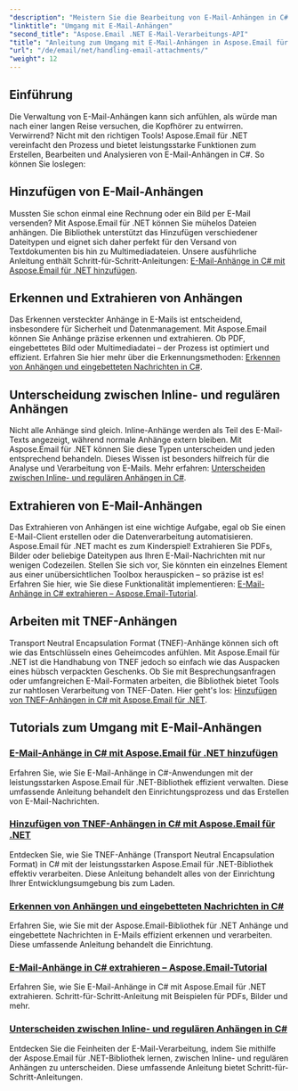 ```yaml
---
"description": "Meistern Sie die Bearbeitung von E-Mail-Anhängen in C# mit Aspose.Email für .NET. Erfahren Sie Schritt-für-Schritt-Anleitungen zum Hinzufügen, Erkennen, Extrahieren und Unterscheiden von Anhängen."
"linktitle": "Umgang mit E-Mail-Anhängen"
"second_title": "Aspose.Email .NET E-Mail-Verarbeitungs-API"
"title": "Anleitung zum Umgang mit E-Mail-Anhängen in Aspose.Email für .NET"
"url": "/de/email/net/handling-email-attachments/"
"weight": 12
---
```


## Einführung

Die Verwaltung von E-Mail-Anhängen kann sich anfühlen, als würde man nach einer langen Reise versuchen, die Kopfhörer zu entwirren. Verwirrend? Nicht mit den richtigen Tools! Aspose.Email für .NET vereinfacht den Prozess und bietet leistungsstarke Funktionen zum Erstellen, Bearbeiten und Analysieren von E-Mail-Anhängen in C#. So können Sie loslegen:  

## Hinzufügen von E-Mail-Anhängen  

Mussten Sie schon einmal eine Rechnung oder ein Bild per E-Mail versenden? Mit Aspose.Email für .NET können Sie mühelos Dateien anhängen. Die Bibliothek unterstützt das Hinzufügen verschiedener Dateitypen und eignet sich daher perfekt für den Versand von Textdokumenten bis hin zu Multimediadateien. Unsere ausführliche Anleitung enthält Schritt-für-Schritt-Anleitungen: [E-Mail-Anhänge in C# mit Aspose.Email für .NET hinzufügen](./add-email-attachments-in-csharp/).  

## Erkennen und Extrahieren von Anhängen  

Das Erkennen versteckter Anhänge in E-Mails ist entscheidend, insbesondere für Sicherheit und Datenmanagement. Mit Aspose.Email können Sie Anhänge präzise erkennen und extrahieren. Ob PDF, eingebettetes Bild oder Multimediadatei – der Prozess ist optimiert und effizient. Erfahren Sie hier mehr über die Erkennungsmethoden: [Erkennen von Anhängen und eingebetteten Nachrichten in C#](./detecting-attachment-and-embedded-message-in-csharp/).  

## Unterscheidung zwischen Inline- und regulären Anhängen  

Nicht alle Anhänge sind gleich. Inline-Anhänge werden als Teil des E-Mail-Texts angezeigt, während normale Anhänge extern bleiben. Mit Aspose.Email für .NET können Sie diese Typen unterscheiden und jeden entsprechend behandeln. Dieses Wissen ist besonders hilfreich für die Analyse und Verarbeitung von E-Mails. Mehr erfahren: [Unterscheiden zwischen Inline- und regulären Anhängen in C#](./distinguishing-inline-and-regular-attachments-in-csharp/).  

## Extrahieren von E-Mail-Anhängen  

Das Extrahieren von Anhängen ist eine wichtige Aufgabe, egal ob Sie einen E-Mail-Client erstellen oder die Datenverarbeitung automatisieren. Aspose.Email für .NET macht es zum Kinderspiel! Extrahieren Sie PDFs, Bilder oder beliebige Dateitypen aus Ihren E-Mail-Nachrichten mit nur wenigen Codezeilen. Stellen Sie sich vor, Sie könnten ein einzelnes Element aus einer unübersichtlichen Toolbox herauspicken – so präzise ist es! Erfahren Sie hier, wie Sie diese Funktionalität implementieren: [E-Mail-Anhänge in C# extrahieren – Aspose.Email-Tutorial](./extract-email-attachments-in-csharp/).  

## Arbeiten mit TNEF-Anhängen  

Transport Neutral Encapsulation Format (TNEF)-Anhänge können sich oft wie das Entschlüsseln eines Geheimcodes anfühlen. Mit Aspose.Email für .NET ist die Handhabung von TNEF jedoch so einfach wie das Auspacken eines hübsch verpackten Geschenks. Ob Sie mit Besprechungsanfragen oder umfangreichen E-Mail-Formaten arbeiten, die Bibliothek bietet Tools zur nahtlosen Verarbeitung von TNEF-Daten. Hier geht's los: [Hinzufügen von TNEF-Anhängen in C# mit Aspose.Email für .NET](./add-tnef-attachments-in-csharp/).  

## Tutorials zum Umgang mit E-Mail-Anhängen
### [E-Mail-Anhänge in C# mit Aspose.Email für .NET hinzufügen](./add-email-attachments-in-csharp/)
Erfahren Sie, wie Sie E-Mail-Anhänge in C#-Anwendungen mit der leistungsstarken Aspose.Email für .NET-Bibliothek effizient verwalten. Diese umfassende Anleitung behandelt den Einrichtungsprozess und das Erstellen von E-Mail-Nachrichten.
### [Hinzufügen von TNEF-Anhängen in C# mit Aspose.Email für .NET](./add-tnef-attachments-in-csharp/)
Entdecken Sie, wie Sie TNEF-Anhänge (Transport Neutral Encapsulation Format) in C# mit der leistungsstarken Aspose.Email für .NET-Bibliothek effektiv verarbeiten. Diese Anleitung behandelt alles von der Einrichtung Ihrer Entwicklungsumgebung bis zum Laden.
### [Erkennen von Anhängen und eingebetteten Nachrichten in C#](./detecting-attachment-and-embedded-message-in-csharp/)
Erfahren Sie, wie Sie mit der Aspose.Email-Bibliothek für .NET Anhänge und eingebettete Nachrichten in E-Mails effizient erkennen und verarbeiten. Diese umfassende Anleitung behandelt die Einrichtung.
### [E-Mail-Anhänge in C# extrahieren – Aspose.Email-Tutorial](./extract-email-attachments-in-csharp/)
Erfahren Sie, wie Sie E-Mail-Anhänge in C# mit Aspose.Email für .NET extrahieren. Schritt-für-Schritt-Anleitung mit Beispielen für PDFs, Bilder und mehr.
### [Unterscheiden zwischen Inline- und regulären Anhängen in C#](./distinguishing-inline-and-regular-attachments-in-csharp/)
Entdecken Sie die Feinheiten der E-Mail-Verarbeitung, indem Sie mithilfe der Aspose.Email für .NET-Bibliothek lernen, zwischen Inline- und regulären Anhängen zu unterscheiden. Diese umfassende Anleitung bietet Schritt-für-Schritt-Anleitungen.